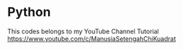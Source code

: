 # Python
This codes belongs to my YouTube Channel Tutorial
https://www.youtube.com/c/ManusiaSetengahChiKuadrat
